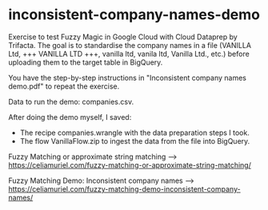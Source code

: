 # inconsistent-company-names-demo
Exercise to test Fuzzy Magic in Google Cloud with Cloud Dataprep by Trifacta. The goal is to standardise the company names in a file (VANILLA Ltd, +++ VANILLA LTD +++, vanilla ltd, vanila ltd, Vanilla Ltd., etc.) before uploading them to the target table in BigQuery.

You have the step-by-step instructions in "Inconsistent company names demo.pdf" to repeat the exercise.

Data to run the demo: companies.csv.

After doing the demo myself, I saved:
* The recipe companies.wrangle with the data preparation steps I took.
* The flow VanillaFlow.zip to ingest the data from the file into BigQuery.


Fuzzy Matching or approximate string matching --> https://celiamuriel.com/fuzzy-matching-or-approximate-string-matching/

Fuzzy Matching Demo: Inconsistent company names --> https://celiamuriel.com/fuzzy-matching-demo-inconsistent-company-names/
